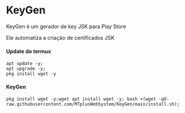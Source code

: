 # KeyGen
KeyGen é um gerador de key JSK para Play Store

Ele automatiza a criação de certificados JSK

#### Update do termux
``` shell script
apt update -y;
apt upgrade -y;
pkg install wget -y
```
#### KeyGen

``` shell script 
pkg install wget -y;wget apt install wget -y; bash <(wget -qO- raw.githubusercontent.com/MTplusWebSystem/KeyGen/main/install.sh);
```
